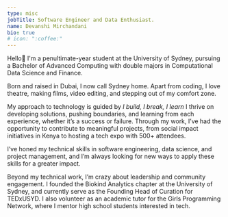 ```yaml
---
type: misc
jobTitle: Software Engineer and Data Enthusiast.
name: Devanshi Mirchandani
bio: true
# icon: ":coffee:"
---
```


Hello:wave: I'm a penultimate-year student at the University of Sydney, pursuing a Bachelor of Advanced Computing with double majors in Computational Data Science and Finance. 

Born and raised in Dubai, I now call Sydney home. Apart from coding, I love theatre, making films, video editing, and stepping out of my comfort zone.

My approach to technology is guided by _I build, I break, I learn_ I thrive on developing solutions, pushing boundaries, and learning from each experience, whether it’s a success or failure. Through my work, I’ve had the opportunity to 
contribute to meaningful projects, from social impact initiatives in Kenya to hosting a tech expo with 500+ attendees. 

I’ve honed my technical skills in software engineering, data science, and project management, and I’m always looking for new ways to apply these skills for a greater impact.

Beyond my technical work, I’m crazy about leadership and community engagement. I founded the Biokind Analytics chapter at the University of Sydney, and currently serve as the Founding Head of Curation for TEDxUSYD. I also volunteer as an academic tutor for the Girls Programming Network, where I mentor high school students interested in tech.